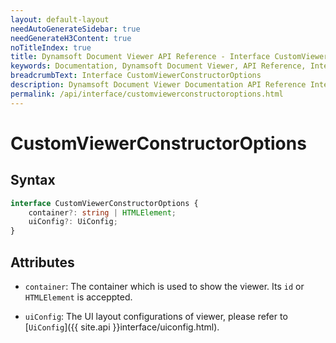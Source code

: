 ```yaml
---
layout: default-layout
needAutoGenerateSidebar: true
needGenerateH3Content: true
noTitleIndex: true
title: Dynamsoft Document Viewer API Reference - Interface CustomViewerConstructorOptions
keywords: Documentation, Dynamsoft Document Viewer, API Reference, Interface CustomViewerConstructorOptions
breadcrumbText: Interface CustomViewerConstructorOptions
description: Dynamsoft Document Viewer Documentation API Reference Interface CustomViewerConstructorOptions Page
permalink: /api/interface/customviewerconstructoroptions.html
---
```


# CustomViewerConstructorOptions

## Syntax

```typescript
interface CustomViewerConstructorOptions {
	container?: string | HTMLElement;
	uiConfig?: UiConfig;
}
```

## Attributes

- `container`: The container which is used to show the viewer. Its `id` or `HTMLElement` is acceppted.

- `uiConfig`: The UI layout configurations of viewer, please refer to [`UiConfig`]({{ site.api }}interface/uiconfig.html).